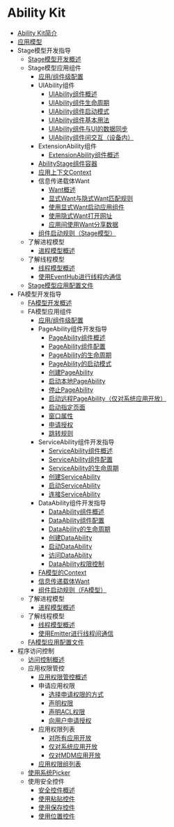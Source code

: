 # Ability Kit
- [Ability Kit简介](../application-models/abilitykit-overview.md)
- [应用模型](../application-models/application-models.md)
- Stage模型开发指导
  - [Stage模型开发概述](../application-models/stage-model-development-overview.md)
  - Stage模型应用组件
    - [应用/组件级配置](../application-models/application-component-configuration-stage.md)
    - UIAbility组件
      - [UIAbility组件概述](../application-models/uiability-overview.md)
      - [UIAbility组件生命周期](../application-models/uiability-lifecycle.md)
      - [UIAbility组件启动模式](../application-models/uiability-launch-type.md)
      - [UIAbility组件基本用法](../application-models/uiability-usage.md)
      - [UIAbility组件与UI的数据同步](../application-models/uiability-data-sync-with-ui.md)
      - [UIAbility组件间交互（设备内）](../application-models/uiability-intra-device-interaction.md)
    - ExtensionAbility组件
      - [ExtensionAbility组件概述](../application-models/extensionability-overview.md)
    - [AbilityStage组件容器](../application-models/abilitystage.md)
    - [应用上下文Context](../application-models/application-context-stage.md)
    - 信息传递载体Want
      - [Want概述](../application-models/want-overview.md)
      - [显式Want与隐式Want匹配规则](../application-models/explicit-implicit-want-mappings.md)
      - [使用显式Want启动应用组件](../application-models/ability-startup-with-explicit-want.md)
      - [使用隐式Want打开网址](../application-models/ability-startup-with-implicit-want.md)
      - [应用间使用Want分享数据](../application-models/data-share-via-want.md)
    - [组件启动规则（Stage模型）](../application-models/component-startup-rules.md)
  - 了解进程模型
    - [进程模型概述](../application-models/process-model-stage.md)
  - 了解线程模型
    - [线程模型概述](../application-models/thread-model-stage.md)
    - [使用EventHub进行线程内通信](../application-models/itc-with-eventHub.md)
  - [Stage模型应用配置文件](../application-models/config-file-stage.md)
- FA模型开发指导
  - [FA模型开发概述](../application-models/fa-model-development-overview.md)
  - FA模型应用组件
    - [应用/组件级配置](../application-models/application-component-configuration-fa.md)
    - PageAbility组件开发指导
      - [PageAbility组件概述](../application-models/pageability-overview.md)
      - [PageAbility组件配置](../application-models/pageability-configuration.md)
      - [PageAbility的生命周期](../application-models/pageability-lifecycle.md)
      - [PageAbility的启动模式](../application-models/pageability-launch-type.md)
      - [创建PageAbility](../application-models/create-pageability.md)
      - [启动本地PageAbility](../application-models/start-local-pageability.md)
      - [停止PageAbility](../application-models/stop-pageability.md)
      - [启动远程PageAbility（仅对系统应用开放）](../application-models/start-remote-pageability.md)
      - [启动指定页面](../application-models/start-page.md)
      - [窗口属性](../application-models/window-properties.md)
      - [申请授权](../application-models/request-permissions.md)
      - [跳转规则](../application-models/redirection-rules.md)
    - ServiceAbility组件开发指导
      - [ServiceAbility组件概述](../application-models/serviceability-overview.md)
      - [ServiceAbility组件配置](../application-models/serviceability-configuration.md)
      - [ServiceAbility的生命周期](../application-models/serviceability-lifecycle.md)
      - [创建ServiceAbility](../application-models/create-serviceability.md)
      - [启动ServiceAbility](../application-models/start-serviceability.md)
      - [连接ServiceAbility](../application-models/connect-serviceability.md)
    - DataAbility组件开发指导
      - [DataAbility组件概述](../application-models/dataability-overview.md)
      - [DataAbility组件配置](../application-models/dataability-configuration.md)
      - [DataAbility的生命周期](../application-models/dataability-lifecycle.md)
      - [创建DataAbility](../application-models/create-dataability.md)
      - [启动DataAbility](../application-models/start-dataability.md)
      - [访问DataAbility](../application-models/access-dataability.md)
      - [DataAbility权限控制](../application-models/dataability-permission-control.md)
    - [FA模型的Context](../application-models/application-context-fa.md)
    - [信息传递载体Want](../application-models/want-fa.md)
    - [组件启动规则（FA模型）](../application-models/component-startup-rules-fa.md)
  - 了解进程模型
    - [进程模型概述](../application-models/process-model-fa.md)
  - 了解线程模型
    - [线程模型概述](../application-models/thread-model-fa.md)
    - [使用Emitter进行线程间通信](../application-models/itc-with-emitter.md)
  - [FA模型应用配置文件](../application-models/config-file-fa.md)
- 程序访问控制
  - [访问控制概述](../security/AccessToken/access-token-overview.md)
  - 应用权限管控
    - [应用权限管控概述](../security/AccessToken/app-permission-mgmt-overview.md)
    - 申请应用权限
      - [选择申请权限的方式](../security/AccessToken/determine-application-mode.md)
      - [声明权限](../security/AccessToken/declare-permissions.md)
      - [声明ACL权限](../security/AccessToken/declare-permissions-in-acl.md)
      - [向用户申请授权](../security/AccessToken/request-user-authorization.md)
    - 应用权限列表
      - [对所有应用开放](../security/AccessToken/permissions-for-all.md)
      - [仅对系统应用开放](../security/AccessToken/permissions-for-system-apps.md)
      - [仅对MDM应用开放](../security/AccessToken/permissions-for-mdm-apps.md)
    - [应用权限组列表](../security/AccessToken/app-permission-group-list.md)
  - [使用系统Picker](../security/AccessToken/use-picker.md)
  - 使用安全控件
    - [安全控件概述](../security/AccessToken/security-component-overview.md)
    - [使用粘贴控件](../security/AccessToken/pastebutton.md)
    - [使用保存控件](../security/AccessToken/savebutton.md)
    - [使用位置控件](../security/AccessToken/locationbutton.md)
